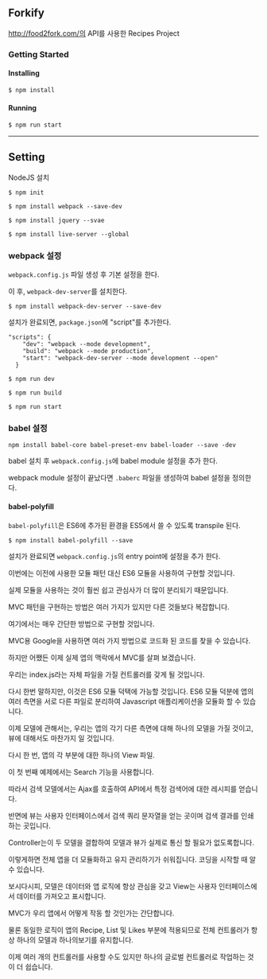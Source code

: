 ## Forkify

http://food2fork.com/의 API를 사용한 Recipes Project

### Getting Started

#### Installing

```bash
$ npm install
```

#### Running
```bash
$ npm run start
```

---

## Setting

NodeJS 설치

```terminal
$ npm init

$ npm install webpack --save-dev

$ npm install jquery --svae

$ npm install live-server --global
```

### webpack 설정

`webpack.config.js` 파일 생성 후 기본 설정을 한다.

이 후, `webpack-dev-server`를 설치한다.

```terminal
$ npm install webpack-dev-server --save-dev
```

설치가 완료되면, `package.json`에 "script"를 추가한다.

```
"scripts": {
    "dev": "webpack --mode development",
    "build": "webpack --mode production",
    "start": "webpack-dev-server --mode development --open"
  }
```

```terminal
$ npm run dev

$ npm run build

$ npm run start
```


### babel 설정

```terminal
npm install babel-core babel-preset-env babel-loader --save -dev
```

babel 설치 후 `webpack.config.js`에 babel module 설정을 추가 한다.

webpack module 설정이 끝났다면 `.baberc` 파일을 생성하여 babel 설정을 정의한다.


#### babel-polyfill

`babel-polyfill`은 ES6에 추가된 환경을 ES5에서 쓸 수 있도록 transpile 된다.

```terminal
$ npm install babel-polyfill --save
```

설치가 완료되면 `webpack.config.js`의 entry point에 설정을 추가 한다.

이번에는 이전에 사용한 모듈 패턴 대신 ES6 모듈을 사용하여 구현할 것입니다.

실제 모듈을 사용하는 것이 훨씬 쉽고 관심사가 더 많이 분리되기 때문입니다.

MVC 패턴을 구현하는 방법은 여러 가지가 있지만 다른 것들보다 복잡합니다. 

여기에서는 매우 간단한 방법으로 구현할 것입니다.

MVC용 Google을 사용하면 여러 가지 방법으로 코드화 된 코드를 찾을 수 있습니다.

하지만 어쨌든 이제 실제 앱의 맥락에서 MVC를 살펴 보겠습니다.

우리는 index.js라는 자체 파일을 가질 컨트롤러를 갖게 될 것입니다.

다시 한번 말하지만, 이것은 ES6 모듈 덕택에 가능할 것입니다. ES6 모듈 덕분에 앱의 여러 측면을 서로 다른 파일로 분리하여 Javascript 애플리케이션을 모듈화 할 수 있습니다.

이제 모델에 관해서는, 우리는 앱의 각기 다른 측면에 대해 하나의 모델을 가질 것이고, 뷰에 대해서도 마찬가지 일 것입니다.

다시 한 번, 앱의 각 부분에 대한 하나의 View 파일.

이 첫 번째 예제에서는 Search 기능을 사용합니다.

따라서 검색 모델에서는 Ajax를 호출하여 API에서 특정 검색어에 대한 레시피를 얻습니다.

반면에 뷰는 사용자 인터페이스에서 검색 쿼리 문자열을 얻는 곳이며 검색 결과를 인쇄하는 곳입니다.

Controller는이 두 모델을 결합하여 모델과 뷰가 실제로 통신 할 필요가 없도록합니다.

이렇게하면 전체 앱을 더 모듈화하고 유지 관리하기가 쉬워집니다. 코딩을 시작할 때 알 수 있습니다.

보시다시피, 모델은 데이터와 앱 로직에 항상 관심을 갖고 View는 사용자 인터페이스에서 데이터를 가져오고 표시합니다.

MVC가 우리 앱에서 어떻게 작동 할 것인가는 간단합니다.

물론 동일한 로직이 앱의 Recipe, List 및 Likes 부분에 적용되므로 전체 컨트롤러가 항상 하나의 모델과 하나의보기를 유지합니다.

이제 여러 개의 컨트롤러를 사용할 수도 있지만 하나의 글로벌 컨트롤러로 작업하는 것이 더 쉽습니다.
